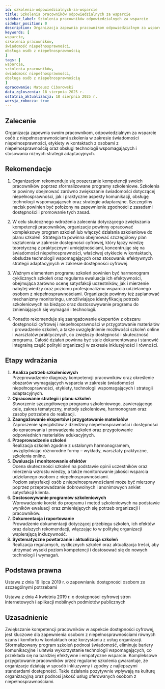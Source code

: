 ```yaml
---
id: szkolenia-odpowiedzialnych-za-wsparcie
title: Szkolenia pracowników odpowiedzialnych za wsparcie 
sidebar_label: Szkolenia pracowników odpowiedzialnych za wsparcie
sidebar_position: 0
description: Organizacja zapewnia pracownikom odpowiedzialnym za wsparcie osób z niepełnosprawnościami szkolenia
keywords: [
wsparcie,
szkolenia pracowników,
świadomość niepełnosprawności,
obsługa osób z niepełnosprawnością
]
tags: [
wsparcie,
szkolenia pracowników,
świadomość niepełnosprawności,
obsługa osób z niepełnosprawnością
]
opracowanie: Mateusz Ciborowski
data_zgloszenia: 18 sierpnia 2025 r.
ostatnia_aktualizacja: 18 sierpnia 2025 r.
wersja_robocza: true
---
```



## Zalecenie

Organizacja zapewnia swoim pracownikom, odpowiedzialnym za wsparcie osób z niepełnosprawnościami szkolenia w zakresie świadomości niepełnosprawności, etykiety w kontaktach z osobami z niepełnosprawnością oraz obsługi technologii wspomagających i stosowania różnych strategii adaptacyjnych.

## **Rekomendacje**

1. Organizacjom rekomenduje się poszerzanie kompetencji swoich pracowników poprzez sformalizowane programy szkoleniowe. Szkolenia te powinny obejmować zarówno zwiększanie świadomości dotyczącej niepełnosprawności, jak i praktyczne aspekty komunikacji, obsługę technologii wspomagających oraz strategie adaptacyjne. Szczególny nacisk powinien być położony na zapewnienie zgodności z zasadami dostępności i promowanie tych zasad.

2. W celu skutecznego wdrożenia zalecenia dotyczącego zwiększania kompetencji pracowników, organizacje powinny opracować kompleksowy program szkoleń lub włączyć działania szkoleniowe do planu szkoleń. Strategia ta powinna obejmować szczegółowy plan kształcenia w zakresie dostępności cyfrowej, który łączy wiedzę teoretyczną z praktycznymi umiejętnościami, koncentrując się na świadomości niepełnosprawności, właściwej etykiecie w kontaktach, obsłudze technologii wspomagających oraz stosowaniu efektywnych strategii adaptacyjnych w zakresie dostępności cyfrowej.

3. Ważnym elementem programu szkoleń powinien być harmonogram cyklicznych szkoleń oraz regularna ewaluacja ich efektywności, obejmująca zarówno ocenę satysfakcji uczestników, jak i mierzenie nabytej wiedzy oraz poziomu profesjonalizmu wsparcia udzielanego osobom z niepełnosprawnościami. Organizacje powinny też zaplanować mechanizmy monitoringu, umożliwiające identyfikację potrzeb szkoleniowych na bieżąco oraz dostosowywanie programu do zmieniających się wymagań i technologii.

4. Ponadto rekomenduje się zaangażowanie ekspertów z obszaru dostępności cyfrowej i niepełnosprawności w przygotowanie materiałów i prowadzenie szkoleń, a także uwzględnienie możliwości szkoleń online i warsztatów praktycznych, co zwiększy dostępność i skuteczność programu. Całość działań powinna być stale dokumentowana i stanowić integralną część polityki organizacji w zakresie inkluzyjności i równości.

## Etapy wdrażania

1. **Analiza potrzeb szkoleniowych**  
    Przeprowadzenie diagnozy kompetencji pracowników oraz określenie obszarów wymagających wsparcia w zakresie świadomości niepełnosprawności, etykiety, technologii wspomagających i strategii adaptacyjnych.
2. **Opracowanie strategii i planu szkoleń**  
    Stworzenie szczegółowego programu szkoleniowego, zawierającego cele, zakres tematyczny, metody szkoleniowe, harmonogram oraz zasoby potrzebne do realizacji.
3. **Zaangażowanie ekspertów i przygotowanie materiałów**  
    Zaproszenie specjalistów z dziedziny niepełnosprawności i dostępności do opracowania i prowadzenia szkoleń oraz przygotowanie odpowiednich materiałów edukacyjnych.
4. **Przeprowadzenie szkoleń**  
    Realizacja szkoleń zgodnie z ustalonym harmonogramem, uwzględniając różnorodne formy – wykłady, warsztaty praktyczne, szkolenia online.
5. **Ewaluacja i monitorowanie efektów**  
    Ocena skuteczności szkoleń na podstawie opinii uczestników oraz mierzenia wzrostu wiedzy, a także monitorowanie jakości wsparcia udzielanego osobom z niepełnosprawnościami.  
    Poziom satysfakcji osób z niepełnosprawnościami może być mierzony poprzez przeprowadzanie dobrowolnych i anonimowych ankiet satysfakcji klienta.
6. **Dostosowywanie programów szkoleniowych**  
    Wprowadzanie korekt do programu i metod szkoleniowych na podstawie wyników ewaluacji oraz zmieniających się potrzeb organizacji i pracowników.
7. **Dokumentacja i raportowanie**  
    Prowadzenie dokumentacji dotyczącej przebiegu szkoleń, ich efektów oraz dalszych rekomendacji, włączając to w politykę organizacji wspierającą inkluzywność.
8. **Systematyczne powtarzanie i aktualizacja szkoleń**  
    Realizacja regularnych, cyklicznych szkoleń oraz aktualizacja treści, aby utrzymać wysoki poziom kompetencji i dostosować się do nowych technologii i wymagań.

## Podstawa prawna

Ustawa z dnia 19 lipca 2019 r. o zapewnianiu dostępności osobom ze szczególnymi potrzebami

Ustawa z dnia 4 kwietnia 2019 r. o dostępności cyfrowej stron internetowych i aplikacji mobilnych podmiotów publicznych

## Uzasadnienie

Zwiększanie kompetencji pracowników w aspekcie dostępności cyfrowej, jest kluczowe dla zapewnienia osobom z niepełnosprawnościami równych szans i komfortu w kontaktach oraz korzystaniu z usług organizacji. Sformalizowany program szkoleń podnosi świadomość, eliminuje bariery komunikacyjne i ułatwia wykorzystanie technologii wspomagających, co przekłada się na bardziej efektywne i empatyczne wsparcie. Kompleksowe przygotowanie pracowników przez regularne szkolenia gwarantuje, że organizacje działają w sposób inkluzywny i zgodny z najlepszymi standardami dostępności. Takie działania pozytywnie wpływają na kulturę organizacyjną oraz podnosi jakość usług oferowanych osobom z niepełnosprawnościami.
